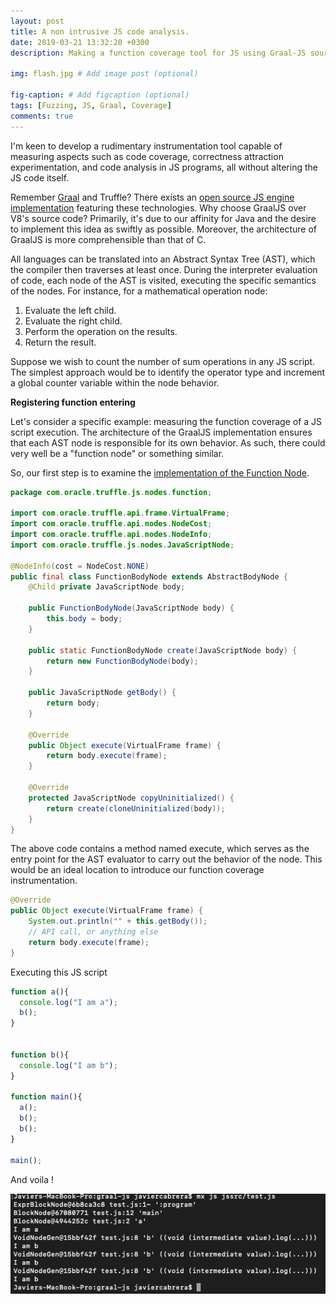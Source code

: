 ```yaml
---
layout: post
title: A non intrusive JS code analysis.
date: 2019-03-21 13:32:20 +0300
description: Making a function coverage tool for JS using Graal-JS source code modification.

img: flash.jpg # Add image post (optional)

fig-caption: # Add figcaption (optional)
tags: [Fuzzing, JS, Graal, Coverage]
comments: true
---
```

I'm keen to develop a rudimentary instrumentation tool capable of measuring aspects such as code coverage, correctness attraction experimentation, and code analysis in JS programs, all without altering the JS code itself.

Remember <a href="https://www.graalvm.org/docs/why-graal/" target="_blank">Graal</a> and Truffle? There exists an <a href="https://www.graalvm.org/docs/why-graal/" target="_blank">open source JS engine implementation</a> featuring these technologies. Why choose GraalJS over V8's source code? Primarily, it's due to our affinity for Java and the desire to implement this idea as swiftly as possible. Moreover, the architecture of GraalJS is more comprehensible than that of C.

All languages can be translated into an Abstract Syntax Tree (AST), which the compiler then traverses at least once. During the interpreter evaluation of code, each node of the AST is visited, executing the specific semantics of the nodes. For instance, for a mathematical operation node:

1. Evaluate the left child.
2. Evaluate the right child.
3. Perform the operation on the results.
4. Return the result.

Suppose we wish to count the number of sum operations in any JS script. The simplest approach would be to identify the operator type and increment a global counter variable within the node behavior.

**Registering function entering**

Let's consider a specific example: measuring the function coverage of a JS script execution. The architecture of the GraalJS implementation ensures that each AST node is responsible for its own behavior. As such, there could very well be a "function node" or something similar.

So, our first step is to examine the <a href="https://github.com/graalvm/graaljs/blob/master/graal-js/src/com.oracle.truffle.js/src/com/oracle/truffle/js/nodes/function/FunctionBodyNode.java" target="_blank">implementation of the Function Node</a>.

```java
package com.oracle.truffle.js.nodes.function;

import com.oracle.truffle.api.frame.VirtualFrame;
import com.oracle.truffle.api.nodes.NodeCost;
import com.oracle.truffle.api.nodes.NodeInfo;
import com.oracle.truffle.js.nodes.JavaScriptNode;

@NodeInfo(cost = NodeCost.NONE)
public final class FunctionBodyNode extends AbstractBodyNode {
    @Child private JavaScriptNode body;

    public FunctionBodyNode(JavaScriptNode body) {
        this.body = body;
    }

    public static FunctionBodyNode create(JavaScriptNode body) {
        return new FunctionBodyNode(body);
    }

    public JavaScriptNode getBody() {
        return body;
    }

    @Override
    public Object execute(VirtualFrame frame) {
        return body.execute(frame);
    }

    @Override
    protected JavaScriptNode copyUninitialized() {
        return create(cloneUninitialized(body));
    }
}
```

The above code contains a method named execute, which serves as the entry point for the AST evaluator to carry out the behavior of the node. This would be an ideal location to introduce our function coverage instrumentation.

```java
@Override
public Object execute(VirtualFrame frame) {
    System.out.println("" + this.getBody());
    // API call, or anything else
    return body.execute(frame);
}
```

Executing this JS script


```js
function a(){
  console.log("I am a");
  b();
}


function b(){
  console.log("I am b");
}

function main(){
  a();
  b();
  b();
}

main();
```


And voila !


<img src='/assets/img/resultJS.png'/>